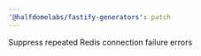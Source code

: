 ```yaml
---
'@halfdomelabs/fastify-generators': patch
---
```


Suppress repeated Redis connection failure errors
